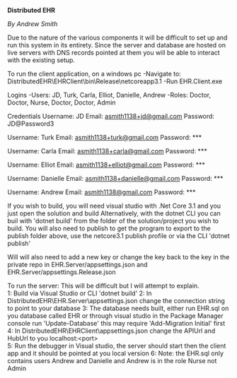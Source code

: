 **Distributed EHR**

*By Andrew Smith*

Due to the nature of the various components it will be difficult to set up and run this system in its entirety.
Since the server and database are hosted on live servers with DNS records pointed at them you will be able to interact
with the existing setup.  

To run the client application, on a windows pc
-Navigate to: DistributedEHR\EHRClient\bin\Release\netcoreapp3.1
-Run EHR.Client.exe

Logins
-Users: JD,     Turk,     Carla, Elliot, Danielle, Andrew
-Roles: Doctor, Doctor,   Nurse, Doctor, Doctor,   Admin

Credentials
Username: JD
Email: asmith1138+jd@gmail.com
Password: JD@Password3

Username: Turk
Email: asmith1138+turk@gmail.com
Password: ***

Username: Carla
Email: asmith1138+carla@gmail.com
Password: ***

Username: Elliot
Email: asmith1138+elliot@gmail.com
Password: ***

Username: Danielle
Email: asmith1138+danielle@gmail.com
Password: ***

Username: Andrew
Email: asmith1138@gmail.com
Password: ***


If you wish to build, you will need visual studio with .Net Core 3.1 and you just open the solution and build
Alternatively, with the dotnet CLI you can buil with 'dotnet build' from the folder of the solution/project you wish to build.
You will also need to publish to get the program to export to the publish folder above,
use the netcore3.1 publish profile or via the CLI 'dotnet publish'

Will will also need to add a new key or change the key back to the key in the private repo in EHR.Server/appsettings.json and EHR.Server/appsettings.Release.json

To run the server:
This will be difficult but I will attempt to explain.  
1: Build via Visual Studio or CLI 'dotnet build'
2: In DistributedEHR\EHR.Server\appsettings.json change the connection string to point to your database
3: The database needs built, either run EHR.sql on you database called EHR
or through visual studio in the Package Manager console run 'Update-Database'
this may require 'Add-Migration Initial' first
4: In DistributedEHR\EHRClient\appsettings.json change the APIUrl and HubUrl to you localhost:\<port>\
5: Run the debugger in Visual studio, the server should start then the client app and it should be pointed at you local version
6: Note: the EHR.sql only contains users Andrew and Danielle and Andrew is in the role Nurse not Admin
